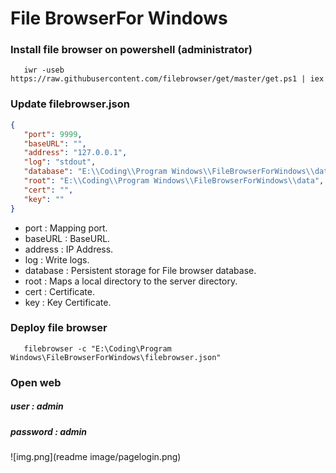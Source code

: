 # File BrowserFor Windows

### Install file browser on powershell (administrator)
 ```   shell
    iwr -useb https://raw.githubusercontent.com/filebrowser/get/master/get.ps1 | iex
 ```

### Update filebrowser.json

 ```   json
{
    "port": 9999,
    "baseURL": "",
    "address": "127.0.0.1",
    "log": "stdout",
    "database": "E:\\Coding\\Program Windows\\FileBrowserForWindows\\database\\filebrowser.db",
    "root": "E:\\Coding\\Program Windows\\FileBrowserForWindows\\data",
    "cert": "",
    "key": ""
}
 ```
* port : Mapping port.
* baseURL : BaseURL.
* address : IP Address.
* log : Write logs.
* database : Persistent storage for File browser database.
* root : Maps a local directory to the server directory.
* cert : Certificate.
* key : Key Certificate.

### Deploy file browser
```   shell
   filebrowser -c "E:\Coding\Program Windows\FileBrowserForWindows\filebrowser.json"
 ```

### Open web
##### user : admin
##### password : admin

![img.png](readme image/pagelogin.png)

